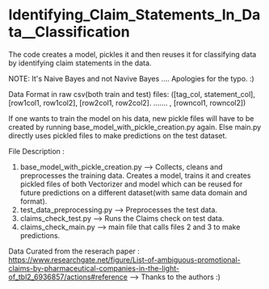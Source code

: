 # Identifying_Claim_Statements_In_Data__Classification
The code creates a model, pickles it and then reuses it for classifying data by identifying claim statements in the data.

NOTE: It's Naive Bayes and not Navive Bayes .... Apologies for the typo. :)

Data Format in raw csv(both train and test) files: ([tag_col, statement_col], [row1col1, row1col2], [row2col1, row2col2]. ....... , [rowncol1, rowncol2])

If one wants to train the model on his data, new pickle files will have to be created by running base_model_with_pickle_creation.py again. Else main.py directly uses pickled files to make predictions on the test dataset.

File Description : 

1. base_model_with_pickle_creation.py --> Collects, cleans and preprocesses the training data. Creates a model, trains it and creates pickled files of both         Vectorizer and model which can be reused for future predictions on a different dataset(with same data domain and format).
2. test_data_preprocessing.py --> Preprocesses the test data.
3. claims_check_test.py --> Runs the Claims check on test data.
4. claims_check_main.py --> main file that calls files 2 and 3 to make predictions.



Data Curated from the reserach paper : https://www.researchgate.net/figure/List-of-ambiguous-promotional-claims-by-pharmaceutical-companies-in-the-light-of_tbl2_6936857/actions#reference --> Thanks to the authors :)

